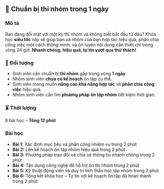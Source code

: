## 📌 Chuẩn bị thi nhóm trong 1 ngày

### Mô tả  
Bạn đang đối mặt với một kỳ thi nhóm và không biết bắt đầu từ đâu? Khóa học **siêu tốc** này sẽ giúp bạn và nhóm của bạn hợp tác hiệu quả, phân chia công việc một cách thông minh, và ôn luyện nội dung cần thiết chỉ trong vòng 24 giờ. **Nhanh chóng, hiệu quả, tự tin vượt qua thử thách!**

### 🎯 Đối tượng  
- Sinh viên cần chuẩn bị **thi nhóm** gấp trong vòng **1 ngày**.
- Nhóm sinh viên **chưa có kế hoạch** ôn tập cụ thể.
- Sinh viên mong muốn **nâng cao khả năng hợp tác** và **phân chia công việc** hiệu quả.
- Nhóm sinh viên cần tìm **phương pháp ôn tập nhóm** tiết kiệm thời gian.

### ⏳ Thời lượng  
6 bài học – **Tổng 12 phút**

### Bài học  
- **Bài 1:** Xác định mục tiêu và phân công nhiệm vụ trong 2 phút  
- **Bài 2:** Lên kế hoạch ôn tập nhóm hiệu quả trong 2 phút  
- **Bài 3:** Phương pháp trao đổi và chia sẻ thông tin nhanh chóng trong 2 phút  
- **Bài 4:** Tận dụng công nghệ để hỗ trợ ôn thi nhóm trong 2 phút  
- **Bài 5:** Kỹ thuật động viên và duy trì tinh thần học tập nhóm trong 2 phút  
- **Bài 6:** Tổng kết khóa học – Tự tin với kế hoạch ôn tập đã hoàn thành trong 2 phút